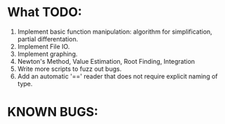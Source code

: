 # What TODO:

1. Implement basic function manipulation: algorithm for simplification, partial differentation.
2. Implement File IO.
3. Implement graphing.
4. Newton's Method, Value Estimation, Root Finding, Integration
5. Write more scripts to fuzz out bugs.
6. Add an automatic '==' reader that does not require explicit naming of type.

# KNOWN BUGS:



